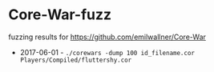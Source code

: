 # Core-War-fuzz
fuzzing results for https://github.com/emilwallner/Core-War

* 2017-06-01 - `./corewars -dump 100 id_filename.cor Players/Compiled/fluttershy.cor`
